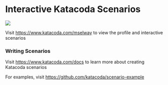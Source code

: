 # Interactive Katacoda Scenarios

[![](http://shields.katacoda.com/katacoda/mselway/count.svg)](https://www.katacoda.com/mselway "Get your profile on Katacoda.com")

Visit https://www.katacoda.com/mselway to view the profile and interactive scenarios

### Writing Scenarios
Visit https://www.katacoda.com/docs to learn more about creating Katacoda scenarios

For examples, visit https://github.com/katacoda/scenario-example
